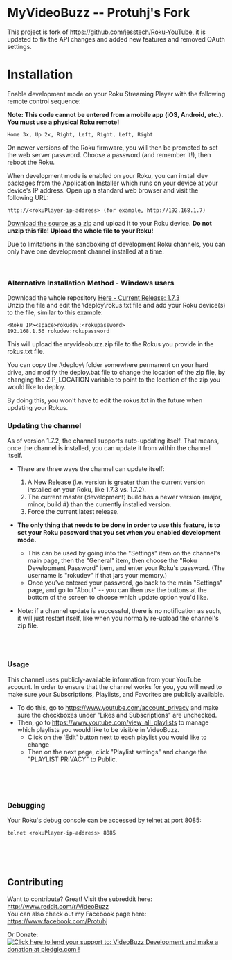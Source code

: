 MyVideoBuzz -- Protuhj's Fork
=============

This project is fork of https://github.com/jesstech/Roku-YouTube, it is updated to fix the API changes and added new features and removed OAuth settings.


Installation
============

Enable development mode on your Roku Streaming Player with the following remote 
control sequence:

**Note: This code cannot be entered from a mobile app (iOS, Android, etc.). You must use a physical Roku remote!**

    Home 3x, Up 2x, Right, Left, Right, Left, Right

On newer versions of the Roku firmware, you will then be prompted to set the web server password. Choose a password (and remember it!), then reboot the Roku.

When development mode is enabled on your Roku, you can install dev packages
from the Application Installer which runs on your device at your device's IP
address. Open up a standard web browser and visit the following URL:

    http://<rokuPlayer-ip-address> (for example, http://192.168.1.7)

[Download the source as a zip](https://github.com/Protuhj/myvideobuzz/releases/download/v1.7.3/MyVideoBuzz_v1_7_3.zip) and upload it to your Roku device.
**Do not unzip this file! Upload the whole file to your Roku!**

Due to limitations in the sandboxing of development Roku channels, you can only
have one development channel installed at a time.

<br/>

### Alternative Installation Method - Windows users

Download the whole repository [Here - Current Release: 1.7.3](https://github.com/Protuhj/myvideobuzz/archive/v1.7.3.zip)  
Unzip the file and edit the \deploy\rokus.txt file and add your Roku device(s) to the file, similar to this example:

    <Roku IP><space>rokudev:<rokupassword>
    192.168.1.56 rokudev:rokupassword

This will upload the myvideobuzz.zip file to the Rokus you provide in the rokus.txt file.

You can copy the .\deploy\ folder somewhere permanent on your hard drive, and modify the deploy.bat file to change the location of the zip file,
by changing the ZIP_LOCATION variable to point to the location of the zip you would like to deploy.

By doing this, you won't have to edit the rokus.txt in the future when updating your Rokus.

### Updating the channel

As of version 1.7.2, the channel supports auto-updating itself. That means, once the channel is installed, you can update it from within the channel itself.

* There are three ways the channel can update itself:
  1) A New Release (i.e. version is greater than the current version installed on your Roku, like 1.7.3 vs. 1.7.2).
  2) The current master (development) build has a newer version (major, minor, build #) than the currently installed version.
  3) Force the current latest release.

* **The only thing that needs to be done in order to use this feature, is to set your Roku password that you set when you enabled development mode.**
  * This can be used by going into the "Settings" item on the channel's main page, then the "General" item, then choose the "Roku Development Password" item, and enter your Roku's password. (The username is "rokudev" if that jars your memory.)
  * Once you've entered your password, go back to the main "Settings" page, and go to "About" -- you can then use the buttons at the bottom of the screen to choose which update option you'd like.

* Note: if a channel update is successful, there is no notification as such, it will just restart itself, like when you normally re-upload the channel's zip file.
<br/>
<br/>

### Usage

This channel uses publicly-available information from your YouTube account. In order to 
ensure that the channel works for you, you will need to make sure your Subscriptions, Playlists, and Favorites are publicly available.

* To do this, go to https://www.youtube.com/account_privacy and make sure the checkboxes under "Likes and Subscriptions" are unchecked.  
* Then, go to https://www.youtube.com/view_all_playlists to manage which playlists you would like to be visible in VideoBuzz.   
    * Click on the 'Edit' button next to each playlist you would like to change  
    * Then on the next page, click "Playlist settings" and change the "PLAYLIST PRIVACY" to Public.
<br/>
<br/>
<br/>

### Debugging

Your Roku's debug console can be accessed by telnet at port 8085:

    telnet <rokuPlayer-ip-address> 8085

<br/>
<br/>
<br/>
  
## Contributing


Want to contribute? Great! Visit the subreddit here: http://www.reddit.com/r/VideoBuzz  
You can also check out my Facebook page here: https://www.facebook.com/Protuhj

Or Donate: <a href='https://pledgie.com/campaigns/23378'><img alt='Click here to lend your support to: VideoBuzz Development and make a donation at pledgie.com !' src='https://pledgie.com/campaigns/23378.png?skin_name=chrome' border='0' ></a>
